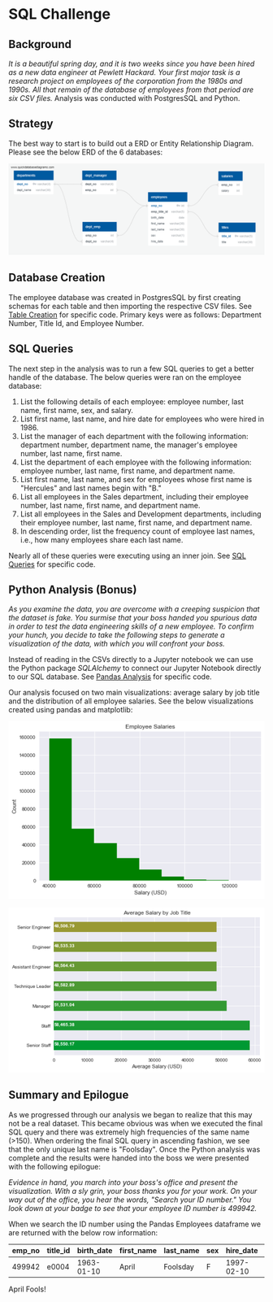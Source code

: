 # SQL Challenge
## Background
*It is a beautiful spring day, and it is two weeks since you have been hired as a new data engineer at Pewlett Hackard. Your first major task is a research project on employees of the corporation from the 1980s and 1990s. All that remain of the database of employees from that period are six CSV files.* Analysis was conducted with PostgresSQL and Python.

## Strategy 
The best way to start is to build out a ERD or Entity Relationship Diagram. Please see the below ERD of the 6 databases:

![ERD Snapshot](https://github.com/wclewett/sql_challenge/blob/master/EmployeeSQL/erd/ERD.png)

## Database Creation
The employee database was created in PostgresSQL by first creating schemas for each table and then importing the respective CSV files. See [Table Creation](https://github.com/wclewett/sql_challenge/blob/master/EmployeeSQL/scripts/sql/create_tables.sql) for specific code. Primary keys were as follows: Department Number, Title Id, and Employee Number.

## SQL Queries
The next step in the analysis was to run a few SQL queries to get a better handle of the database. The below queries were ran on the employee database:
  
1. List the following details of each employee: employee number, last name, first name, sex, and salary.
2. List first name, last name, and hire date for employees who were hired in 1986.
3. List the manager of each department with the following information: department number, department name, the manager's employee number, last name, first name.
4. List the department of each employee with the following information: employee number, last name, first name, and department name.
5. List first name, last name, and sex for employees whose first name is "Hercules" and last names begin with "B."
6. List all employees in the Sales department, including their employee number, last name, first name, and department name.
7. List all employees in the Sales and Development departments, including their employee number, last name, first name, and department name.
8. In descending order, list the frequency count of employee last names, i.e., how many employees share each last name.

Nearly all of these queries were executing using an inner join. See [SQL Queries](https://github.com/wclewett/sql_challenge/blob/master/EmployeeSQL/scripts/sql/query.sql) for specific code.

## Python Analysis (Bonus)
*As you examine the data, you are overcome with a creeping suspicion that the dataset is fake. You surmise that your boss handed you spurious data in order to test the data engineering skills of a new employee. To confirm your hunch, you decide to take the following steps to generate a visualization of the data, with which you will confront your boss.*

Instead of reading in the CSVs directly to a Jupyter notebook we can use the Python package *SQLAlchemy* to connect our Jupyter Notebook directly to our SQL database. See [Pandas Analysis](https://github.com/wclewett/sql_challenge/blob/master/EmployeeSQL/scripts/python/pandas_analysis.ipynb) for specific code.

Our analysis focused on two main visualizations: average salary by job title and the distribution of all employee salaries. See the below visualizations created using pandas and matplotlib:

![Employee Salary Histogram](https://github.com/wclewett/sql_challenge/blob/master/EmployeeSQL/data%20visualizations/Employee%20Salaries%20Histogram.png)

![Average Salary by Job Title](https://github.com/wclewett/sql_challenge/blob/master/EmployeeSQL/data%20visualizations/Average%20Salary%20by%20Job%20Title.png)

## Summary and Epilogue
As we progressed through our analysis we began to realize that this may not be a real dataset. This became obvious was when we executed the final SQL query and there was extremely high frequencies of the same name (>150). When ordering the final SQL query in ascending fashion, we see that the only unique last name is "Foolsday". Once the Python analysis was complete and the results were handed into the boss we were presented with the following epilogue:

*Evidence in hand, you march into your boss's office and present the visualization. With a sly grin, your boss thanks you for your work. On your way out of the office, you hear the words, "Search your ID number." You look down at your badge to see that your employee ID number is 499942.*

When we search the ID number using the Pandas Employees dataframe we are returned with the below row information:

emp_no | title_id | birth_date | first_name | last_name | sex | hire_date | title | salary 
------------ | ------------- | ------------ | ------------- | ------------ | ------------- | ------------ | ------------- | ------------ 
499942 | e0004 | 1963-01-10 | April | Foolsday | F | 1997-02-10 | Technique Leader | 40000 

April Fools!
